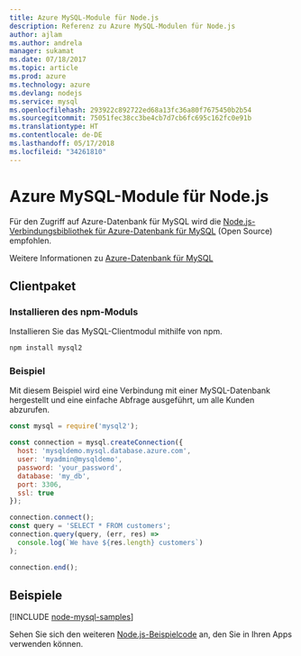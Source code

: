 ```yaml
---
title: Azure MySQL-Module für Node.js
description: Referenz zu Azure MySQL-Modulen für Node.js
author: ajlam
ms.author: andrela
manager: sukamat
ms.date: 07/18/2017
ms.topic: article
ms.prod: azure
ms.technology: azure
ms.devlang: nodejs
ms.service: mysql
ms.openlocfilehash: 293922c892722ed68a13fc36a80f7675450b2b54
ms.sourcegitcommit: 75051fec38cc3be4cb7d7cb6fc695c162fc0e91b
ms.translationtype: HT
ms.contentlocale: de-DE
ms.lasthandoff: 05/17/2018
ms.locfileid: "34261810"
---
```

# <a name="azure-mysql-modules-for-nodejs"></a>Azure MySQL-Module für Node.js

Für den Zugriff auf Azure-Datenbank für MySQL wird die [Node.js-Verbindungsbibliothek für Azure-Datenbank für MySQL](https://github.com/sidorares/node-mysql2) (Open Source) empfohlen. 

Weitere Informationen zu [Azure-Datenbank für MySQL](https://docs.microsoft.com/azure/MySQL/)

## <a name="client-package"></a>Clientpaket

### <a name="install-the-npm-module"></a>Installieren des npm-Moduls

Installieren Sie das MySQL-Clientmodul mithilfe von npm.

```bash
npm install mysql2
```   

### <a name="example"></a>Beispiel

Mit diesem Beispiel wird eine Verbindung mit einer MySQL-Datenbank hergestellt und eine einfache Abfrage ausgeführt, um alle Kunden abzurufen.

```javascript
const mysql = require('mysql2');

const connection = mysql.createConnection({
  host: 'mysqldemo.mysql.database.azure.com',
  user: 'myadmin@mysqldemo',
  password: 'your_password',
  database: 'my_db',
  port: 3306,
  ssl: true
});

connection.connect();
const query = 'SELECT * FROM customers';
connection.query(query, (err, res) =>
  console.log(`We have ${res.length} customers`)
);

connection.end();
```

## <a name="samples"></a>Beispiele

[!INCLUDE [node-mysql-samples](../docs-ref-conceptual/includes/mysql-samples.md)]

Sehen Sie sich den weiteren [Node.js-Beispielcode](https://azure.microsoft.com/resources/samples/?platform=nodejs) an, den Sie in Ihren Apps verwenden können.
